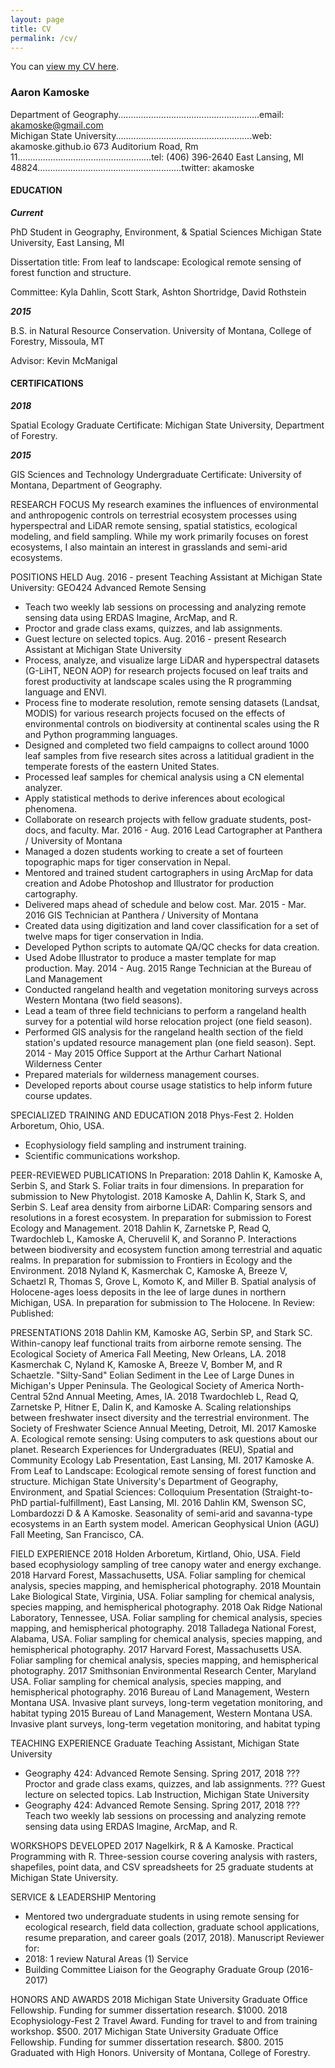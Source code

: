 ```yaml
---
layout: page
title: CV
permalink: /cv/
---
```


You can [view my CV here]({{akamoske.github.io}}/images/Kamoske_CV_Working_20180807.pdf).

### Aaron Kamoske
Department of Geography........................................................email: akamoske@gmail.com              
Michigan State University......................................................web: akamoske.github.io
673 Auditorium Road, Rm 11.....................................................tel: (406) 396-2640
East Lansing, MI 48824.........................................................twitter: akamoske

#### EDUCATION	

***Current***	

PhD Student in Geography, Environment, & Spatial Sciences
Michigan State University, East Lansing, MI

Dissertation title: From leaf to landscape: Ecological remote sensing of forest function and structure.

Committee: Kyla Dahlin, Scott Stark, Ashton Shortridge, David Rothstein

***2015***

B.S. in Natural Resource Conservation.
University of Montana, College of Forestry, Missoula, MT

Advisor: Kevin McManigal
		

#### CERTIFICATIONS	

***2018***	

Spatial Ecology Graduate Certificate: Michigan State University, Department of Forestry. 

***2015***	

GIS Sciences and Technology Undergraduate Certificate: University of Montana, Department of Geography. 
		
RESEARCH FOCUS
My research examines the influences of environmental and anthropogenic controls on terrestrial ecosystem processes using hyperspectral and LiDAR remote sensing, spatial statistics, ecological modeling, and field sampling. While my work primarily focuses on forest ecosystems, I also maintain an interest in grasslands and semi-arid ecosystems.

POSITIONS HELD
Aug. 2016 - present            Teaching Assistant at Michigan State University: GEO424 Advanced Remote Sensing
-	Teach two weekly lab sessions on processing and analyzing remote sensing data using ERDAS Imagine, ArcMap, and R.
-	Proctor and grade class exams, quizzes, and lab assignments.
-	Guest lecture on selected topics.
Aug. 2016 - present            Research Assistant at Michigan State University
-	Process, analyze, and visualize large LiDAR and hyperspectral datasets (G-LiHT, NEON AOP) for research projects focused on leaf traits and forest productivity at landscape scales using the R programming language and ENVI.
-	Process fine to moderate resolution, remote sensing datasets (Landsat, MODIS) for various research projects focused on the effects of environmental controls on biodiversity at continental scales using the R and Python programming languages. 
-	Designed and completed two field campaigns to collect around 1000 leaf samples from five research sites across a latitidual gradient in the temperate forests of the eastern United States. 
-	Processed leaf samples for chemical analysis using a CN elemental analyzer.
-	Apply statistical methods to derive inferences about ecological phenomena.
-	Collaborate on research projects with fellow graduate students, post-docs, and faculty. 
Mar. 2016 - Aug. 2016     Lead Cartographer at Panthera / University of Montana
-	Managed a dozen students working to create a set of fourteen topographic maps for tiger conservation in Nepal.
-	Mentored and trained student cartographers in using ArcMap for data creation and Adobe Photoshop and Illustrator for production cartography.
-	Delivered maps ahead of schedule and below cost.
Mar. 2015 - Mar. 2016     GIS Technician at Panthera / University of Montana
-	Created data using digitization and land cover classification for a set of twelve maps for tiger conservation in India.
-	Developed Python scripts to automate QA/QC checks for data creation.
-	Used Adobe Illustrator to produce a master template for map production.
May. 2014 - Aug. 2015     Range Technician at the Bureau of Land Management
-	Conducted rangeland health and vegetation monitoring surveys across Western Montana (two field seasons).
-	Lead a team of three field technicians to perform a rangeland health survey for a potential wild horse relocation project (one field season).
-	Performed GIS analysis for the rangeland health section of the field station's updated resource management plan (one field season).
Sept. 2014 - May 2015     Office Support at the Arthur Carhart National Wilderness Center
-	Prepared materials for wilderness management courses.
-	Developed reports about course usage statistics to help inform future course updates.

SPECIALIZED TRAINING AND EDUCATION
2018      		Phys-Fest 2. Holden Arboretum, Ohio, USA.
-	Ecophysiology field sampling and instrument training.
-	Scientific communications workshop.

PEER-REVIEWED PUBLICATIONS
In Preparation:
2018	Dahlin K, Kamoske A, Serbin S, and Stark S. Foliar traits in four dimensions. In preparation for submission to New Phytologist.
2018	Kamoske A, Dahlin K, Stark S, and Serbin S. Leaf area density from airborne LiDAR: Comparing sensors and resolutions in a forest ecosystem. In preparation for submission to Forest Ecology and Management.
2018	Dahlin K, Zarnetske P, Read Q, Twardochleb L, Kamoske A, Cheruvelil K, and Soranno P. Interactions between biodiversity and ecosystem function among terrestrial and aquatic realms. In preparation for submission to Frontiers in Ecology and the Environment.
2018	Nyland K, Kasmerchak C, Kamoske A, Breeze V, Schaetzl R, Thomas S, Grove L, Komoto K, and Miller B. Spatial analysis of Holocene-ages loess deposits in the lee of large dunes in northern Michigan, USA. In preparation for submission to The Holocene.
In Review:
Published:

PRESENTATIONS
2018	Dahlin KM, Kamoske AG, Serbin SP, and Stark SC. Within-canopy leaf functional traits from airborne remote sensing. The Ecological Society of America Fall Meeting, New Orleans, LA.
2018	Kasmerchak C, Nyland K, Kamoske A, Breeze V, Bomber M, and R Schaetzle. "Silty-Sand" Eolian Sediment in the Lee of Large Dunes in Michigan's Upper Peninsula. The Geological Society of America North-Central 52nd Annual Meeting, Ames, IA.
2018	Twardochleb L, Read Q, Zarnetske P, Hitner E, Dalin K, and Kamoske A. Scaling relationships between freshwater insect diversity and the terrestrial environment. The Society of Freshwater Science Annual Meeting, Detroit, MI.
2017	Kamoske A. Ecological remote sensing: Using computers to ask questions about our     planet. Research Experiences for Undergraduates (REU), Spatial and Community Ecology Lab Presentation, East Lansing, MI.
2017	Kamoske A. From Leaf to Landscape: Ecological remote sensing of forest function and structure. Michigan State University's Department of Geography, Environment, and Spatial Sciences: Colloquium Presentation (Straight-to-PhD partial-fulfillment), East Lansing, MI.	
2016	Dahlin KM, Swenson SC, Lombardozzi D & A Kamoske. Seasonality of semi-arid and savanna-type ecosystems in an Earth system model. American Geophysical Union (AGU) Fall Meeting, San Francisco, CA.

FIELD EXPERIENCE 
2018	Holden Arboretum, Kirtland, Ohio, USA. Field based ecophysiology sampling of tree canopy water and energy exchange. 
2018	Harvard Forest, Massachusetts, USA. Foliar sampling for chemical analysis, species mapping, and hemispherical photography.
2018	Mountain Lake Biological State, Virginia, USA. Foliar sampling for chemical analysis, species mapping, and hemispherical photography.
2018	Oak Ridge National Laboratory, Tennessee, USA. Foliar sampling for chemical analysis, species mapping, and hemispherical photography.
2018	Talladega National Forest, Alabama, USA. Foliar sampling for chemical analysis, species mapping, and hemispherical photography.
2017	Harvard Forest, Massachusetts USA. Foliar sampling for chemical analysis, species mapping, and hemispherical photography.
2017	Smithsonian Environmental Research Center, Maryland USA. Foliar sampling for chemical analysis, species mapping, and hemispherical photography.
2016	Bureau of Land Management, Western Montana USA. Invasive plant surveys, long-term vegetation monitoring, and habitat typing 
2015	Bureau of Land Management, Western Montana USA. Invasive plant surveys, long-term vegetation monitoring, and habitat typing

TEACHING EXPERIENCE
Graduate Teaching Assistant, Michigan State University
-	Geography 424: Advanced Remote Sensing.
	Spring 2017, 2018
???	Proctor and grade class exams, quizzes, and lab assignments.
???	Guest lecture on selected topics.
Lab Instruction, Michigan State University
-	Geography 424: Advanced Remote Sensing.
	Spring 2017, 2018
???	Teach two weekly lab sessions on processing and analyzing remote sensing data using ERDAS Imagine, ArcMap, and R.

  WORKSHOPS DEVELOPED
2017	Nagelkirk, R & A Kamoske. Practical Programming with R. Three-session course covering analysis with rasters, shapefiles, point data, and CSV spreadsheets for 25 graduate students at Michigan State University.

SERVICE & LEADERSHIP
Mentoring
-	Mentored two undergraduate students in using remote sensing for ecological research, field data collection, graduate school applications, resume preparation, and career goals (2017, 2018).
Manuscript Reviewer for:
-	2018: 1 review
	Natural Areas (1)
   Service
-	Building Committee Liaison for the Geography Graduate Group (2016-2017)

HONORS AND AWARDS
2018	Michigan State University Graduate Office Fellowship. Funding for summer dissertation research. $1000.
2018	Ecophysiology-Fest 2 Travel Award. Funding for travel to and from training workshop. $500.
2017	Michigan State University Graduate Office Fellowship. Funding for summer dissertation research. $800.
2015	Graduated with High Honors. University of Montana, College of Forestry.


